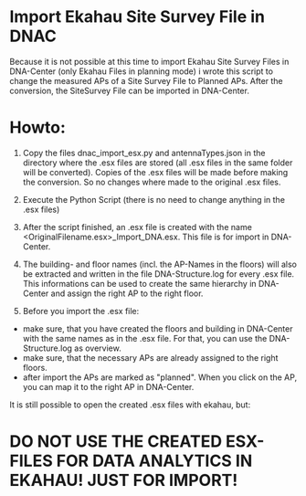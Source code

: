 # Import Ekahau Site Survey File in DNAC

Because it is not possible at this time to import Ekahau Site Survey Files in DNA-Center (only Ekahau Files in planning mode) i wrote this script 
to change the measured APs of a Site Survey File to Planned APs. After the conversion, the SiteSurvey File can be imported in DNA-Center.

# Howto:

1. Copy the files dnac_import_esx.py and antennaTypes.json in the directory where the .esx files are stored (all .esx files in the same folder will be converted). Copies of the .esx files will be made before making the conversion. So no changes where made to the original .esx files.

2. Execute the Python Script (there is no need to change anything in the .esx files)

3. After the script finished, an .esx file is created with the name <OriginalFilename.esx>_Import_DNA.esx. This file is for import in DNA-Center.

4. The building- and floor names (incl. the AP-Names in the floors) will also be extracted and written in the file DNA-Structure.log for every .esx file. This informations can be used to create the same hierarchy in DNA-Center and assign the right AP to the right floor.

5. Before you import the .esx file:
- make sure, that you have created the floors and building in DNA-Center with the same names as in the .esx file.
For that, you can use the DNA-Structure.log as overview.
- make sure, that the necessary APs are already assigned to the right floors.
- after import the APs are marked as "planned". When you click on the AP, you can map it to the right AP in DNA-Center.


It is still possible to open the created .esx files with ekahau, but:
# DO NOT USE THE CREATED ESX-FILES FOR DATA ANALYTICS IN EKAHAU! JUST FOR IMPORT!
